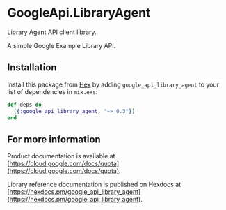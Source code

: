 # GoogleApi.LibraryAgent

Library Agent API client library.

A simple Google Example Library API.

## Installation

Install this package from [Hex](https://hex.pm) by adding
`google_api_library_agent` to your list of dependencies in `mix.exs`:

```elixir
def deps do
  [{:google_api_library_agent, "~> 0.3"}]
end
```

## For more information

Product documentation is available at [https://cloud.google.com/docs/quota](https://cloud.google.com/docs/quota).

Library reference documentation is published on Hexdocs at
[https://hexdocs.pm/google_api_library_agent](https://hexdocs.pm/google_api_library_agent).
